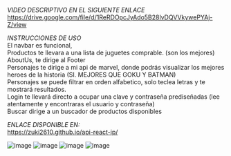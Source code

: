 *VIDEO DESCRIPTIVO EN EL SIGUIENTE ENLACE*<br/>
https://drive.google.com/file/d/1ReRDOpcJyAdo5B28lvDQVVkywePYAj-Z/view


*INSTRUCCIONES DE USO* <br/>
El navbar es funcional, <br/>
Productos te llevara a una lista de juguetes comprable. (son los mejores) <br/>
AboutUs, te dirige al Footer <br/>
Personajes te dirige a mi api de marvel, donde podrás visualizar los mejores heroes de la historia (SI. MEJORES QUE GOKU Y BATMAN) <br/>
Personajes se puede filtrar en orden alfabetico, solo teclea letras y te mostrará resultados. <br/>
Login te llevará directo a ocupar una clave y contraseña prediseñadas (lee atentamente y encontraras el usuario y contraseña) <br/>
Buscar dirige a un buscador de productos disponibles <br/>

*ENLACE DISPONIBLE EN:* <br/>
https://zuki2610.github.io/api-react-ip/ <br/>

![image](https://user-images.githubusercontent.com/110415057/216370313-f3451284-da19-4a86-959f-f1fbe62f89eb.png)
![image](https://user-images.githubusercontent.com/110415057/215352293-d924a0f5-d1c4-4f82-ae70-a198dceab9a5.png)
![image](https://user-images.githubusercontent.com/110415057/215352311-797dd037-ef60-4d40-bce8-bdc7f2abe294.png)
![image](https://user-images.githubusercontent.com/110415057/215352320-5192bb4b-fe39-417e-9a1c-627bee569a38.png)
